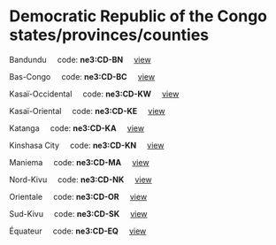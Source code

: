 # Democratic Republic of the Congo states/provinces/counties
Bandundu&nbsp;&nbsp;&nbsp;&nbsp;&nbsp;code: **ne3:CD-BN**&nbsp;&nbsp;&nbsp;&nbsp;&nbsp;[view](../../export/geojson/medium/ne3/cd/bn.geojson)&nbsp;&nbsp;&nbsp;&nbsp;&nbsp;


Bas-Congo&nbsp;&nbsp;&nbsp;&nbsp;&nbsp;code: **ne3:CD-BC**&nbsp;&nbsp;&nbsp;&nbsp;&nbsp;[view](../../export/geojson/medium/ne3/cd/bc.geojson)&nbsp;&nbsp;&nbsp;&nbsp;&nbsp;


Kasaï-Occidental&nbsp;&nbsp;&nbsp;&nbsp;&nbsp;code: **ne3:CD-KW**&nbsp;&nbsp;&nbsp;&nbsp;&nbsp;[view](../../export/geojson/medium/ne3/cd/kw.geojson)&nbsp;&nbsp;&nbsp;&nbsp;&nbsp;


Kasaï-Oriental&nbsp;&nbsp;&nbsp;&nbsp;&nbsp;code: **ne3:CD-KE**&nbsp;&nbsp;&nbsp;&nbsp;&nbsp;[view](../../export/geojson/medium/ne3/cd/ke.geojson)&nbsp;&nbsp;&nbsp;&nbsp;&nbsp;


Katanga&nbsp;&nbsp;&nbsp;&nbsp;&nbsp;code: **ne3:CD-KA**&nbsp;&nbsp;&nbsp;&nbsp;&nbsp;[view](../../export/geojson/medium/ne3/cd/ka.geojson)&nbsp;&nbsp;&nbsp;&nbsp;&nbsp;


Kinshasa City&nbsp;&nbsp;&nbsp;&nbsp;&nbsp;code: **ne3:CD-KN**&nbsp;&nbsp;&nbsp;&nbsp;&nbsp;[view](../../export/geojson/medium/ne3/cd/kn.geojson)&nbsp;&nbsp;&nbsp;&nbsp;&nbsp;


Maniema&nbsp;&nbsp;&nbsp;&nbsp;&nbsp;code: **ne3:CD-MA**&nbsp;&nbsp;&nbsp;&nbsp;&nbsp;[view](../../export/geojson/medium/ne3/cd/ma.geojson)&nbsp;&nbsp;&nbsp;&nbsp;&nbsp;


Nord-Kivu&nbsp;&nbsp;&nbsp;&nbsp;&nbsp;code: **ne3:CD-NK**&nbsp;&nbsp;&nbsp;&nbsp;&nbsp;[view](../../export/geojson/medium/ne3/cd/nk.geojson)&nbsp;&nbsp;&nbsp;&nbsp;&nbsp;


Orientale&nbsp;&nbsp;&nbsp;&nbsp;&nbsp;code: **ne3:CD-OR**&nbsp;&nbsp;&nbsp;&nbsp;&nbsp;[view](../../export/geojson/medium/ne3/cd/or.geojson)&nbsp;&nbsp;&nbsp;&nbsp;&nbsp;


Sud-Kivu&nbsp;&nbsp;&nbsp;&nbsp;&nbsp;code: **ne3:CD-SK**&nbsp;&nbsp;&nbsp;&nbsp;&nbsp;[view](../../export/geojson/medium/ne3/cd/sk.geojson)&nbsp;&nbsp;&nbsp;&nbsp;&nbsp;


Équateur&nbsp;&nbsp;&nbsp;&nbsp;&nbsp;code: **ne3:CD-EQ**&nbsp;&nbsp;&nbsp;&nbsp;&nbsp;[view](../../export/geojson/medium/ne3/cd/eq.geojson)&nbsp;&nbsp;&nbsp;&nbsp;&nbsp;


